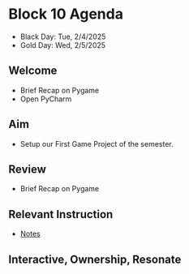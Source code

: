 
# Block 10 Agenda
- Black Day: Tue, 2/4/2025
- Gold Day: Wed, 2/5/2025

## Welcome

- Brief Recap on Pygame
- Open PyCharm

## Aim

- Setup our First Game Project of the semester.

## Review

- Brief Recap on Pygame

## Relevant Instruction

- [Notes](Notes.md)
 

## Interactive, Ownership, Resonate


